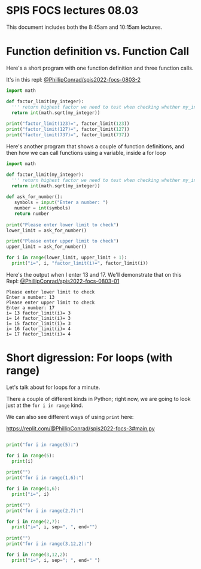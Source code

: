 # SPIS FOCS lectures 08.03

This document includes both the 8:45am and 10:15am lectures.

# Function definition vs. Function Call

Here's a short program with one function definition and three function calls.

It's in this repl: [@PhillipConrad/spis2022-focs-0803-2](https://replit.com/@PhillipConrad/spis2022-focs-0803-2#main.py)

```python
import math

def factor_limit(my_integer):
  ''' return highest factor we need to test when checking whether my_integer is prime '''
  return int(math.sqrt(my_integer))
  
print("factor_limit(123)=", factor_limit(123))
print("factor_limit(127)=", factor_limit(127))
print("factor_limit(737)=", factor_limit(737))
```

Here's another program that shows a couple of function definitions, 
and then how we can call functions using a variable, inside a for loop

```python
import math

def factor_limit(my_integer):
  ''' return highest factor we need to test when checking whether my_integer is prime '''
  return int(math.sqrt(my_integer))
  
def ask_for_number():
   symbols = input("Enter a number: ")
   number = int(symbols)
   return number
   
print("Please enter lower limit to check")
lower_limit = ask_for_number()

print("Please enter upper limit to check")
upper_limit = ask_for_number()

for i in range(lower_limit, upper_limit + 1):
  print("i=", i, "factor_limit(i)=", factor_limit(i))
```

Here's the output when I enter 13 and 17.  We'll demonstrate that on this Repl: [@PhillipConrad/spis2022-focs-0803-01](https://replit.com/@PhillipConrad/spis2022-focs-0803-01#main.py)

```
Please enter lower limit to check
Enter a number: 13
Please enter upper limit to check
Enter a number: 17
i= 13 factor_limit(i)= 3
i= 14 factor_limit(i)= 3
i= 15 factor_limit(i)= 3
i= 16 factor_limit(i)= 4
i= 17 factor_limit(i)= 4
```

# Short digression: For loops (with range)

Let's talk about for loops for a minute.

There a couple of different kinds in Python; right now, we are going to 
look just at the `for i in range` kind.

We can also see different ways of using `print` here:

https://replit.com/@PhillipConrad/spis2022-focs-3#main.py

```python

print("for i in range(5):")

for i in range(5):
  print(i)
 
print("") 
print("for i in range(1,6):")

for i in range(1,6):
  print("i=", i)

print("")
print("for i in range(2,7):")

for i in range(2,7):
  print("i=", i, sep=", ", end="")
  
print("")
print("for i in range(3,12,2):")

for i in range(3,12,2):
  print("i=", i, sep="; ", end=" ")

```


